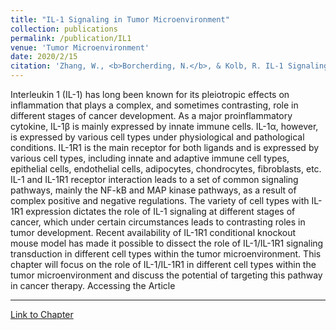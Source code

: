 ```yaml
---
title: "IL-1 Signaling in Tumor Microenvironment"
collection: publications
permalink: /publication/IL1
venue: 'Tumor Microenvironment'
date: 2020/2/15
citation: 'Zhang, W., <b>Borcherding, N.</b>, & Kolb, R. IL-1 Signaling in Tumor Microenvironment. Tumor Microenvironment 2020.'
---
```


Interleukin 1 (IL-1) has long been known for its pleiotropic effects on inflammation that plays a complex, and sometimes contrasting, role in different stages of cancer development. As a major proinflammatory cytokine, IL-1β is mainly expressed by innate immune cells. IL-1α, however, is expressed by various cell types under physiological and pathological conditions. IL-1R1 is the main receptor for both ligands and is expressed by various cell types, including innate and adaptive immune cell types, epithelial cells, endothelial cells, adipocytes, chondrocytes, fibroblasts, etc. IL-1 and IL-1R1 receptor interaction leads to a set of common signaling pathways, mainly the NF-kB and MAP kinase pathways, as a result of complex positive and negative regulations. The variety of cell types with IL-1R1 expression dictates the role of IL-1 signaling at different stages of cancer, which under certain circumstances leads to contrasting roles in tumor development. Recent availability of IL-1R1 conditional knockout mouse model has made it possible to dissect the role of IL-1/IL-1R1 signaling transduction in different cell types within the tumor microenvironment. This chapter will focus on the role of IL-1/IL-1R1 in different cell types within the tumor microenvironment and discuss the potential of targeting this pathway in cancer therapy.
Accessing the Article

------
[Link to Chapter](https://link.springer.com/chapter/10.1007/978-3-030-38315-2_1)






